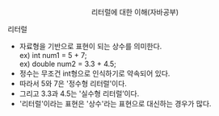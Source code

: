 <center>리터럴에 대한 이해(자바공부)</center>

리터럴
  -  자료형을 기반으로 표현이 되는 상수를 의미한다.<br>
       ex)   int num1 = 5 + 7;<br>
       ex)   double num2 = 3.3 + 4.5; 
  - 정수는 무조건 int형으로 인식하기로 약속되어 있다.
  - 따라서 5와 7은 '정수형 리터럴'이다. 
  - 그리고 3.3과 4.5는 '실수형 리터럴’이다.
  - '리터럴'이라는 표현은 '상수'라는 표현으로 대신하는 경우가 많다. 